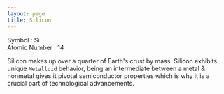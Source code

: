 ```yaml
---
layout: page
title: Silicon
---
```


Symbol : Si  
Atomic Number : 14  

Silicon makes up over a quarter of Earth's crust by mass.
Silicon exhibits unique `Metalloid` behavior, being an intermediate between a metal & nonmetal gives it pivotal semiconductor properties which is why it is a crucial part of technological advancements.